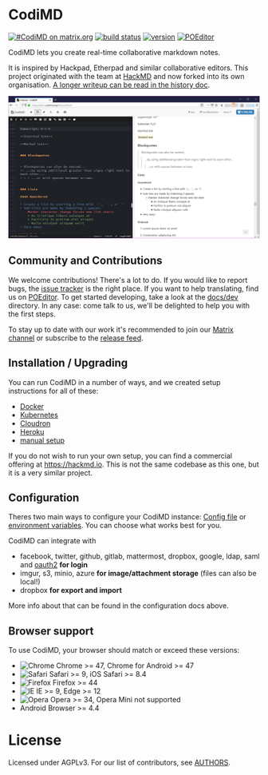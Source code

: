 CodiMD
===

[![#CodiMD on matrix.org][matrix.org-image]][matrix.org-url]
[![build status][travis-image]][travis-url]
[![version][github-version-badge]][github-release-page]
[![POEditor][poeditor-image]][poeditor-url]

CodiMD lets you create real-time collaborative markdown notes.

It is inspired by Hackpad, Etherpad and similar collaborative editors. This
project originated with the team at [HackMD](https://hackmd.io) and now forked
into its own organisation. [A longer writeup can be read in the history doc](docs/history.md).

![CodiMD 1.3.2 with its feature demonstration page open](docs/images/CodiMD-1.3.2-features.png)


## Community and Contributions

We welcome contributions! There's a lot to do. If you would like to report bugs,
the [issue tracker](github-issue-tracker) is the right place. If you want to
help translating, find us on [POEditor](poeditor-url). To get started developing,
take a look at the [docs/dev](docs/dev) directory. In any case: come talk to us,
we'll be delighted to help you with the first steps.

To stay up to date with our work it's recommended to join our
[Matrix channel][matrix.org-url] or subscribe to the [release feed][github-release-feed].


## Installation / Upgrading

You can run CodiMD in a number of ways, and we created setup instructions for
all of these:

* [Docker](docs/setup/docker.md)
* [Kubernetes](docs/setup/kubernetes.md)
* [Cloudron](docs/setup/cloudron.md)
* [Heroku](docs/setup/heroku.md)
* [manual setup](docs/setup/manual-setup.md)

If you do not wish to run your own setup, you can find a commercial offering at
https://hackmd.io. This is not the same codebase as this one, but it is a very
similar project.


## Configuration

Theres two main ways to configure your CodiMD instance:
[Config file](docs/configuration-config-file.md) or
[environment variables](docs/configuration-env-vars.md). You can choose what
works best for you.

CodiMD can integrate with

* facebook, twitter, github, gitlab, mattermost, dropbox, google, ldap, saml and [oauth2](docs/guides/auth/oauth.md) **for login**
* imgur, s3, minio, azure **for image/attachment storage** (files can also be local!)
* dropbox **for export and import**

More info about that can be found in the configuration docs above.


## Browser support

To use CodiMD, your browser should match or exceed these versions:

- ![Chrome](http://browserbadge.com/chrome/47/18px) Chrome >= 47, Chrome for Android >= 47
- ![Safari](http://browserbadge.com/safari/9/18px) Safari >= 9, iOS Safari >= 8.4
- ![Firefox](http://browserbadge.com/firefox/44/18px) Firefox >= 44
- ![IE](http://browserbadge.com/ie/9/18px) IE >= 9, Edge >= 12
- ![Opera](http://browserbadge.com/opera/34/18px) Opera >= 34, Opera Mini not supported
- Android Browser >= 4.4


# License

Licensed under AGPLv3. For our list of contributors, see [AUTHORS](AUTHORS).

[matrix.org-image]: https://img.shields.io/badge/Matrix.org-%23CodiMD@matrix.org-green.svg
[matrix.org-url]: https://riot.im/app/#/room/#codimd:matrix.org
[travis-image]: https://travis-ci.org/codimd/server.svg?branch=master
[travis-url]: https://travis-ci.org/codimd/server
[github-version-badge]: https://img.shields.io/github/release/codimd/server.svg
[github-release-page]: https://github.com/codimd/server/releases
[github-release-feed]: https://github.com/codimd/server/releases.atom
[github-issue-tracker]: https://github.com/codimd/server/issues/
[poeditor-image]: https://img.shields.io/badge/POEditor-translate-blue.svg
[poeditor-url]: https://poeditor.com/join/project/1OpGjF2Jir
